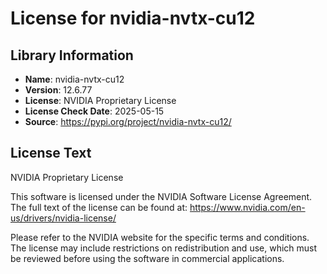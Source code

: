 # License for nvidia-nvtx-cu12

## Library Information
- **Name**: nvidia-nvtx-cu12
- **Version**: 12.6.77
- **License**: NVIDIA Proprietary License
- **License Check Date**: 2025-05-15
- **Source**: https://pypi.org/project/nvidia-nvtx-cu12/

## License Text
NVIDIA Proprietary License

This software is licensed under the NVIDIA Software License Agreement.
The full text of the license can be found at:
https://www.nvidia.com/en-us/drivers/nvidia-license/

Please refer to the NVIDIA website for the specific terms and conditions. The license may include restrictions on redistribution and use, which must be reviewed before using the software in commercial applications.
